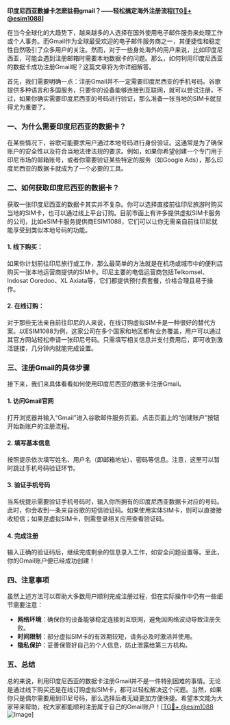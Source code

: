 **印度尼西亚數據卡怎麽註冊gmail？——轻松搞定海外注册流程[[TG💪+ @esim1088](https://t.me/s/esim1088)]**

在当今全球化的大趋势下，越来越多的人选择在国外使用电子邮件服务来处理工作或个人事务。而Gmail作为全球最受欢迎的电子邮件服务商之一，其便捷性和稳定性自然吸引了众多用户的关注。然而，对于一些身处海外的用户来说，比如印度尼西亚，可能会遇到注册邮箱时需要本地数据卡的问题。那么，如何利用印度尼西亚的数据卡成功注册Gmail呢？这篇文章将为你详细解答。

首先，我们需要明确一点：注册Gmail并不一定需要印度尼西亚的手机号码。谷歌提供多种语言和多国服务，只要你的设备能够连接到互联网，就可以尝试注册。不过，如果你确实需要印度尼西亚的号码进行验证，那么准备一张当地的SIM卡就显得尤为重要了。

### 一、为什么需要印度尼西亚的数据卡？

在某些情况下，谷歌可能要求用户通过本地号码进行身份验证。这通常是为了确保账户的安全性以及符合当地法律法规的要求。例如，如果你希望创建一个专门用于印尼市场的邮箱账号，或者你需要验证某些特定的服务（如Google Ads），那么印度尼西亚的数据卡就成为了一个必要的工具。

### 二、如何获取印度尼西亚的数据卡？

获取一张印度尼西亚的数据卡其实并不复杂。你可以选择直接前往印尼旅游时购买当地的SIM卡，也可以通过线上平台订购。目前市面上有许多提供虚拟SIM卡服务的公司，比如eSIM卡服务提供商ESIM1088，它们可以让你无需亲自前往印尼就能享受到类似本地号码的功能。

#### 1. 线下购买：
如果你计划前往印尼旅行或工作，那么最简单的方法就是在机场或城市中的便利店购买一张本地运营商提供的SIM卡。印尼主要的电信运营商包括Telkomsel、Indosat Ooredoo、XL Axiata等，它们都提供预付费套餐，价格合理且易于操作。

#### 2. 在线订购：
对于那些无法亲自前往印尼的人来说，在线订购虚拟SIM卡是一种很好的替代方案。以ESIM1088为例，这家公司在多个国家和地区都有业务覆盖，用户可以通过其官方网站轻松申请一张印尼号码。只需填写相关信息并支付费用后，即可收到激活链接，几分钟内就能完成设置。

### 三、注册Gmail的具体步骤

接下来，我们来具体看看如何使用印度尼西亚的数据卡注册Gmail。

#### 1. 访问Gmail官网
打开浏览器并输入“Gmail”进入谷歌邮件服务页面。点击页面上的“创建账户”按钮开始新账户的注册流程。

#### 2. 填写基本信息
按照提示依次填写姓名、用户名（即邮箱地址）、密码等信息。注意，这里可以暂时跳过手机号码验证环节。

#### 3. 验证手机号码
当系统提示需要验证手机号码时，输入你所拥有的印度尼西亚数据卡对应的号码。此时，你会收到一条来自谷歌的短信验证码。如果使用实体SIM卡，则可以直接接收短信；如果是虚拟SIM卡，则需登录相关应用查看验证码。

#### 4. 完成注册
输入正确的验证码后，继续完成剩余的信息录入工作，如安全问题设置等。至此，你的Gmail账户便已经成功创建！

### 四、注意事项

虽然上述方法可以帮助大多数用户顺利完成注册过程，但在实际操作中仍有一些细节需要注意：

- **网络环境**：确保你的设备能够稳定连接到互联网，避免因网络波动导致注册失败。
- **时间限制**：部分虚拟SIM卡的有效期较短，请务必及时激活并使用。
- **隐私保护**：妥善保管好自己的个人信息，防止泄露给第三方机构。

### 五、总结

总的来说，利用印度尼西亚的数据卡注册Gmail并不是一件特别困难的事情。无论是通过线下购买还是在线订购虚拟SIM卡，都可以轻松解决这个问题。当然，如果你只是偶尔需要用到印尼号码，那么选择后者无疑更加方便快捷。希望本文能为大家带来帮助，祝大家都能顺利注册属于自己的Gmail账户！[[TG💪+ @esim1088](https://t.me/s/esim1088) ![Image](https://i.postimg.cc/4NQfJmqS/Snipaste-2025-05-13-00-14-12.png)]